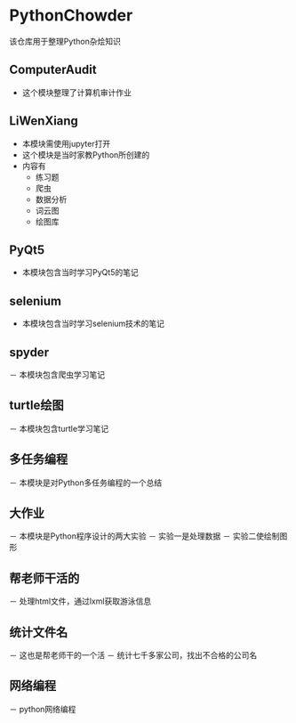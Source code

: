 # PythonChowder
该仓库用于整理Python杂烩知识
## ComputerAudit
- 这个模块整理了计算机审计作业
## LiWenXiang
- 本模块需使用jupyter打开
- 这个模块是当时家教Python所创建的
- 内容有
  - 练习题
  - 爬虫
  - 数据分析
  - 词云图
  - 绘图库
## PyQt5
- 本模块包含当时学习PyQt5的笔记
## selenium
- 本模块包含当时学习selenium技术的笔记
## spyder
－ 本模块包含爬虫学习笔记
## turtle绘图
－ 本模块包含turtle学习笔记
## 多任务编程
－ 本模块是对Python多任务编程的一个总结
## 大作业
－ 本模块是Python程序设计的两大实验
－ 实验一是处理数据
－ 实验二使绘制图形
## 帮老师干活的
－ 处理html文件，通过lxml获取游泳信息
## 统计文件名
－ 这也是帮老师干的一个活
－ 统计七千多家公司，找出不合格的公司名
## 网络编程
－ python网络编程
